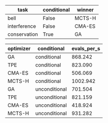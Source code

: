 | task | conditional | winner |
|---|---|---|
| bell | False | MCTS-H |
| interference | False | CMA-ES |
| conservation | True | GA |

| optimizer | conditional | evals_per_s |
|---|---|---|
| GA | conditional | 868.242 |
| TPE | conditional | 823.090 |
| CMA-ES | conditional | 506.069 |
| MCTS-H | conditional | 1002.942 |
| GA | unconditional | 701.504 |
| TPE | unconditional | 821.159 |
| CMA-ES | unconditional | 418.924 |
| MCTS-H | unconditional | 931.282 |
